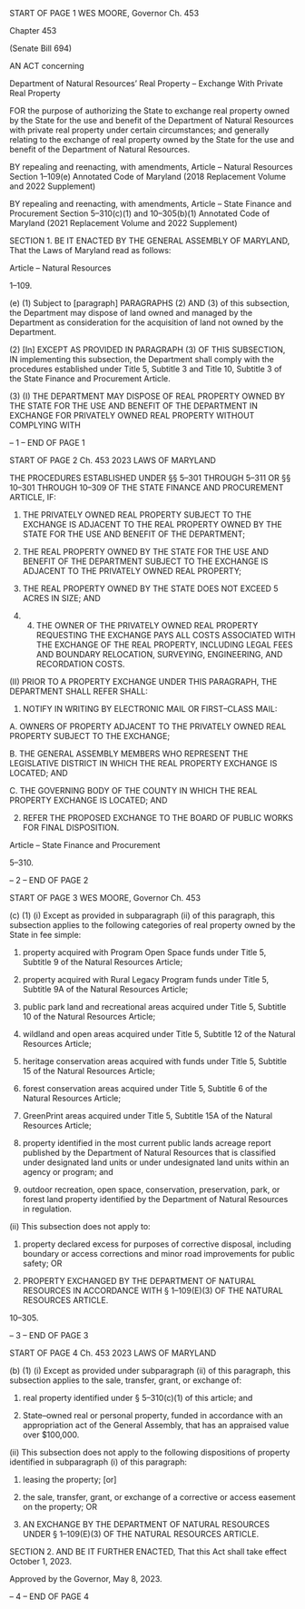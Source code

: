 START OF PAGE 1
WES MOORE, Governor Ch. 453

Chapter 453

(Senate Bill 694)

AN ACT concerning

Department of Natural Resources’ Real Property – Exchange With Private Real
Property

FOR the purpose of authorizing the State to exchange real property owned by the State for
the use and benefit of the Department of Natural Resources with private real
property under certain circumstances; and generally relating to the exchange of real
property owned by the State for the use and benefit of the Department of Natural
Resources.

BY repealing and reenacting, with amendments,
Article – Natural Resources
Section 1–109(e)
Annotated Code of Maryland
(2018 Replacement Volume and 2022 Supplement)

BY repealing and reenacting, with amendments,
Article – State Finance and Procurement
Section 5–310(c)(1) and 10–305(b)(1)
Annotated Code of Maryland
(2021 Replacement Volume and 2022 Supplement)

SECTION 1. BE IT ENACTED BY THE GENERAL ASSEMBLY OF MARYLAND,
That the Laws of Maryland read as follows:

Article – Natural Resources

1–109.

(e) (1) Subject to [paragraph] PARAGRAPHS (2) AND (3) of this subsection,
the Department may dispose of land owned and managed by the Department as
consideration for the acquisition of land not owned by the Department.

(2) [In] EXCEPT AS PROVIDED IN PARAGRAPH (3) OF THIS
SUBSECTION, IN implementing this subsection, the Department shall comply with the
procedures established under Title 5, Subtitle 3 and Title 10, Subtitle 3 of the State Finance
and Procurement Article.

(3) (I) THE DEPARTMENT MAY DISPOSE OF REAL PROPERTY
OWNED BY THE STATE FOR THE USE AND BENEFIT OF THE DEPARTMENT IN
EXCHANGE FOR PRIVATELY OWNED REAL PROPERTY WITHOUT COMPLYING WITH

– 1 –
END OF PAGE 1

START OF PAGE 2
Ch. 453 2023 LAWS OF MARYLAND

THE PROCEDURES ESTABLISHED UNDER §§ 5–301 THROUGH 5–311 OR §§ 10–301
THROUGH 10–309 OF THE STATE FINANCE AND PROCUREMENT ARTICLE, IF:

1. THE PRIVATELY OWNED REAL PROPERTY SUBJECT TO
THE EXCHANGE IS ADJACENT TO THE REAL PROPERTY OWNED BY THE STATE FOR
THE USE AND BENEFIT OF THE DEPARTMENT;

2. THE REAL PROPERTY OWNED BY THE STATE FOR THE
USE AND BENEFIT OF THE DEPARTMENT SUBJECT TO THE EXCHANGE IS ADJACENT
TO THE PRIVATELY OWNED REAL PROPERTY;

3. THE REAL PROPERTY OWNED BY THE STATE DOES
NOT EXCEED 5 ACRES IN SIZE; AND

2. 4. THE OWNER OF THE PRIVATELY OWNED REAL
PROPERTY REQUESTING THE EXCHANGE PAYS ALL COSTS ASSOCIATED WITH THE
EXCHANGE OF THE REAL PROPERTY, INCLUDING LEGAL FEES AND BOUNDARY
RELOCATION, SURVEYING, ENGINEERING, AND RECORDATION COSTS.

(II) PRIOR TO A PROPERTY EXCHANGE UNDER THIS
PARAGRAPH, THE DEPARTMENT SHALL REFER SHALL:

1. NOTIFY IN WRITING BY ELECTRONIC MAIL OR
FIRST–CLASS MAIL:

A. OWNERS OF PROPERTY ADJACENT TO THE PRIVATELY
OWNED REAL PROPERTY SUBJECT TO THE EXCHANGE;

B. THE GENERAL ASSEMBLY MEMBERS WHO REPRESENT
THE LEGISLATIVE DISTRICT IN WHICH THE REAL PROPERTY EXCHANGE IS LOCATED;
AND

C. THE GOVERNING BODY OF THE COUNTY IN WHICH THE
REAL PROPERTY EXCHANGE IS LOCATED; AND

2. REFER THE PROPOSED EXCHANGE TO THE BOARD OF
PUBLIC WORKS FOR FINAL DISPOSITION.

Article – State Finance and Procurement

5–310.

– 2 –
END OF PAGE 2

START OF PAGE 3
WES MOORE, Governor Ch. 453

(c) (1) (i) Except as provided in subparagraph (ii) of this paragraph, this
subsection applies to the following categories of real property owned by the State in fee
simple:

1. property acquired with Program Open Space funds under
Title 5, Subtitle 9 of the Natural Resources Article;

2. property acquired with Rural Legacy Program funds
under Title 5, Subtitle 9A of the Natural Resources Article;

3. public park land and recreational areas acquired under
Title 5, Subtitle 10 of the Natural Resources Article;

4. wildland and open areas acquired under Title 5, Subtitle
12 of the Natural Resources Article;

5. heritage conservation areas acquired with funds under
Title 5, Subtitle 15 of the Natural Resources Article;

6. forest conservation areas acquired under Title 5, Subtitle
6 of the Natural Resources Article;

7. GreenPrint areas acquired under Title 5, Subtitle 15A of
the Natural Resources Article;

8. property identified in the most current public lands
acreage report published by the Department of Natural Resources that is classified under
designated land units or under undesignated land units within an agency or program; and

9. outdoor recreation, open space, conservation,
preservation, park, or forest land property identified by the Department of Natural
Resources in regulation.

(ii) This subsection does not apply to:

1. property declared excess for purposes of corrective
disposal, including boundary or access corrections and minor road improvements for public
safety; OR

2. PROPERTY EXCHANGED BY THE DEPARTMENT OF
NATURAL RESOURCES IN ACCORDANCE WITH § 1–109(E)(3) OF THE NATURAL
RESOURCES ARTICLE.

10–305.

– 3 –
END OF PAGE 3

START OF PAGE 4
Ch. 453 2023 LAWS OF MARYLAND

(b) (1) (i) Except as provided under subparagraph (ii) of this paragraph,
this subsection applies to the sale, transfer, grant, or exchange of:

1. real property identified under § 5–310(c)(1) of this article;
and

2. State–owned real or personal property, funded in
accordance with an appropriation act of the General Assembly, that has an appraised value
over $100,000.

(ii) This subsection does not apply to the following dispositions of
property identified in subparagraph (i) of this paragraph:

1. leasing the property; [or]

2. the sale, transfer, grant, or exchange of a corrective or
access easement on the property; OR

3. AN EXCHANGE BY THE DEPARTMENT OF NATURAL
RESOURCES UNDER § 1–109(E)(3) OF THE NATURAL RESOURCES ARTICLE.

SECTION 2. AND BE IT FURTHER ENACTED, That this Act shall take effect
October 1, 2023.

Approved by the Governor, May 8, 2023.

– 4 –
END OF PAGE 4